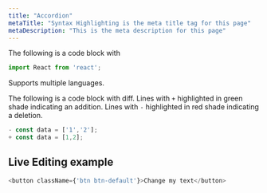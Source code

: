 ```yaml
---
title: "Accordion"
metaTitle: "Syntax Highlighting is the meta title tag for this page"
metaDescription: "This is the meta description for this page"
---
```


The following is a code block with

```javascript
import React from 'react';
```

Supports multiple languages.

The following is a code block with diff. Lines with `+` highlighted in green shade indicating an addition. Lines with `-` highlighted in red shade indicating a deletion.

```javascript
- const data = ['1','2'];
+ const data = [1,2];
```

## Live Editing example

```javascript react-live=true
<button className={'btn btn-default'}>Change my text</button>
```
